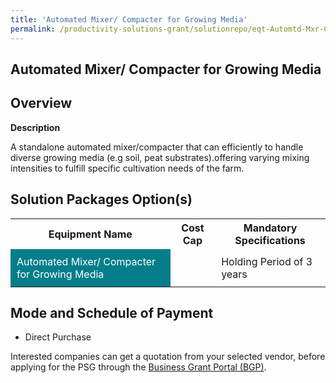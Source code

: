 ```yaml
---
title: 'Automated Mixer/ Compacter for Growing Media'
permalink: /productivity-solutions-grant/solutionrepo/eqt-Automtd-Mxr-Compctr-for-Growng-Md-Food
---
```


## Automated Mixer/ Compacter for Growing Media

## Overview

**Description**

A standalone automated mixer/compacter that can efficiently to handle diverse growing media (e.g soil, peat substrates).offering varying mixing intensities to fulfill specific cultivation needs of the farm.

## Solution Packages Option(s)

<table>
<tr>
<th><b>Equipment Name</b></th>
<th><b>Cost Cap</b></th>
<th><b>Mandatory Specifications</b></th>
</tr>
<tr>
<td style='padding: 10px; background-color: #037E8A; color: #FFFFFF;'>Automated Mixer/ Compacter for Growing Media</td>
<td style='padding: 10px;'> </td>
<td style='padding: 10px;'>Holding Period of 3 years</td>
</tr>
</table>

## Mode and Schedule of Payment

 - Direct Purchase

Interested companies can get a quotation from your selected vendor, before applying for the PSG through the <a href='https://www.businessgrants.gov.sg/' target='_blank' rel='noopener'>Business Grant Portal (BGP)</a>.

<script src="/jquery/resize-tables.js"></script>
